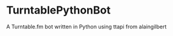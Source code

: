 TurntablePythonBot
==================

A Turntable.fm bot written in Python using ttapi from alaingilbert
